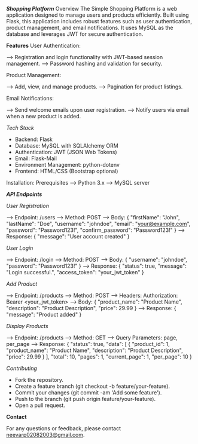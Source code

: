 *******Shopping Platform*******
Overview
The Simple Shopping Platform is a web application designed to manage users and products efficiently.
Built using Flask, this application includes robust features such as user authentication, product management, and email notifications.
It uses MySQL as the database and leverages JWT for secure authentication.

**Features**
User Authentication:

 --> Registration and login functionality with JWT-based session management.
 --> Password hashing and validation for security.
 
Product Management:

 --> Add, view, and manage products.
 --> Pagination for product listings.
 
Email Notifications:

 --> Send welcome emails upon user registration.
 --> Notify users via email when a new product is added.
 
*Tech Stack*

 * Backend: Flask
 * Database: MySQL with SQLAlchemy ORM
 * Authentication: JWT (JSON Web Tokens)
 * Email: Flask-Mail
 * Environment Management: python-dotenv
 * Frontend: HTML/CSS (Bootstrap optional)

Installation:
Prerequisites
 --> Python 3.x
 --> MySQL server


*****API Endpoints*****

*User Registration*

 --> Endpoint: /users
 --> Method: POST
 --> Body: { "firstName": "John", "lastName": "Doe", "username": "johndoe", "email": "your@example.com", "password": "Password123!", "confirm_password": "Password123!" }
 --> Response: { "message": "User account created" }
 
*User Login*

 --> Endpoint: /login
 --> Method: POST
 --> Body: { "username": "johndoe", "password": "Password123!" }
 --> Response: { "status": true, "message": "Login successful.", "access_token": "your_jwt_token" }
 
*Add Product*

 --> Endpoint: /products
 --> Method: POST
 --> Headers: Authorization: Bearer <your_jwt_token>
 --> Body: { "product_name": "Product Name", "description": "Product Description", "price": 29.99 }
 --> Response: { "message": "Product added" }
 
*Display Products*

 --> Endpoint: /products
 --> Method: GET
 --> Query Parameters: page, per_page
 --> Response: { "status": true, "data": [ { "product_id": 1, "product_name": "Product Name", "description": "Product Description", "price": 29.99 } ], "total": 10, "pages": 1, "current_page": 1, "per_page": 10 }
 
*Contributing*
 * Fork the repository.
 * Create a feature branch (git checkout -b feature/your-feature).
 * Commit your changes (git commit -am 'Add some feature').
 * Push to the branch (git push origin feature/your-feature).
 * Open a pull request.

**Contact**

For any questions or feedback, please contact neevarp02082003@gmail.com.
